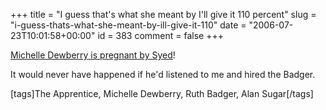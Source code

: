 +++
title = "I guess that's what she meant by  I'll give it 110 percent"
slug = "i-guess-thats-what-she-meant-by-ill-give-it-110"
date = "2006-07-23T10:01:58+00:00"
id = 383
comment = false
+++

[Michelle Dewberry is pregnant by Syed](http://www.tvscoop.tv/2006/07/the_apprentice_.html)!

It would never have happened if he'd listened to me and hired the Badger.

[tags]The Apprentice, Michelle Dewberry, Ruth Badger, Alan Sugar[/tags]
